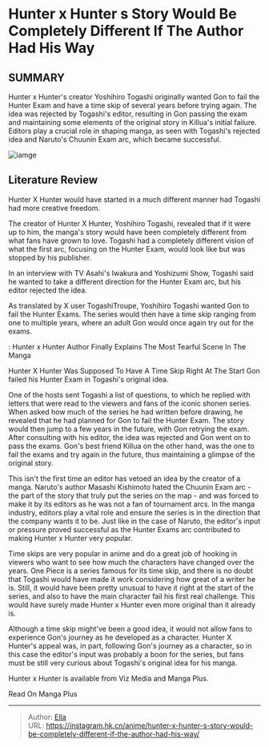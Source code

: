 # Hunter x Hunter s Story Would Be Completely Different If The Author Had His Way


## SUMMARY 



  Hunter x Hunter&#39;s creator Yoshihiro Togashi originally wanted Gon to fail the Hunter Exam and have a time skip of several years before trying again.   The idea was rejected by Togashi&#39;s editor, resulting in Gon passing the exam and maintaining some elements of the original story in Killua&#39;s initial failure.   Editors play a crucial role in shaping manga, as seen with Togashi&#39;s rejected idea and Naruto&#39;s Chuunin Exam arc, which became successful.  

![iamge](https://static1.srcdn.com/wordpress/wp-content/uploads/2023/12/hunter-x-hunter-hunter-exam-arc.jpg)

## Literature Review

Hunter X Hunter would have started in a much different manner had Togashi had more creative freedom.




The creator of Hunter X Hunter, Yoshihiro Togashi, revealed that if it were up to him, the manga&#39;s story would have been completely different from what fans have grown to love. Togashi had a completely different vision of what the first arc, focusing on the Hunter Exam, would look like but was stopped by his publisher.




In an interview with TV Asahi&#39;s Iwakura and Yoshizumi Show, Togashi said he wanted to take a different direction for the Hunter Exam arc, but his editor rejected the idea.


 

As translated by X user TogashiTroupe, Yoshihiro Togashi wanted Gon to fail the Hunter Exams. The series would then have a time skip ranging from one to multiple years, where an adult Gon would once again try out for the exams.

 : Hunter x Hunter Author Finally Explains The Most Tearful Scene In The Manga


 Hunter X Hunter Was Supposed To Have A Time Skip Right At The Start 
Gon failed his Hunter Exam in Togashi&#39;s original idea.
          

One of the hosts sent Togashi a list of questions, to which he replied with letters that were read to the viewers and fans of the iconic shonen series. When asked how much of the series he had written before drawing, he revealed that he had planned for Gon to fail the Hunter Exam. The story would then jump to a few years in the future, with Gon retrying the exam. After consulting with his editor, the idea was rejected and Gon went on to pass the exams. Gon&#39;s best friend Killua on the other hand, was the one to fail the exams and try again in the future, thus maintaining a glimpse of the original story.




This isn&#39;t the first time an editor has vetoed an idea by the creator of a manga. Naruto&#39;s author Masashi Kishimoto hated the Chuunin Exam arc - the part of the story that truly put the series on the map - and was forced to make it by its editors as he was not a fan of tournament arcs. In the manga industry, editors play a vital role and ensure the series is in the direction that the company wants it to be. Just like in the case of Naruto, the editor&#39;s input or pressure proved successful as the Hunter Exams arc contributed to making Hunter x Hunter very popular.

          

Time skips are very popular in anime and do a great job of hooking in viewers who want to see how much the characters have changed over the years. One Piece is a series famous for its time skip, and there is no doubt that Togashi would have made it work considering how great of a writer he is. Still, it would have been pretty unusual to have it right at the start of the series, and also to have the main character fail his first real challenge. This would have surely made Hunter x Hunter even more original than it already is.




Although a time skip might&#39;ve been a good idea, it would not allow fans to experience Gon&#39;s journey as he developed as a character. Hunter X Hunter&#39;s appeal was, in part, following Gon&#39;s journey as a character, so in this case the editor&#39;s input was probably a boon for the series, but fans must be still very curious about Togashi&#39;s original idea for his manga.

Hunter x Hunter is available from Viz Media and Manga Plus.

Read On Manga Plus



---

> Author: [Ella](https://instagram.hk.cn/)  
> URL: https://instagram.hk.cn/anime/hunter-x-hunter-s-story-would-be-completely-different-if-the-author-had-his-way/  

